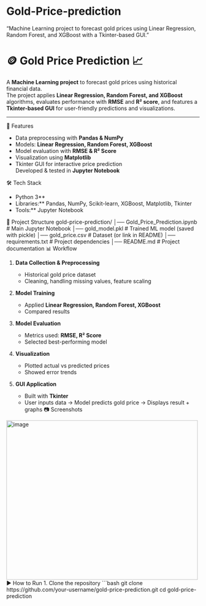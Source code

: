 # Gold-Price-prediction
“Machine Learning project to forecast gold prices using Linear Regression, Random Forest, and XGBoost with a Tkinter-based GUI.”
# 🪙 Gold Price Prediction 📈

A **Machine Learning project** to forecast gold prices using historical financial data.  
The project applies **Linear Regression, Random Forest, and XGBoost** algorithms, evaluates performance with **RMSE** and **R² score**, and features a **Tkinter-based GUI** for user-friendly predictions and visualizations.  

---

 🚀 Features
-  Data preprocessing with **Pandas & NumPy**  
-  Models: **Linear Regression, Random Forest, XGBoost**  
-  Model evaluation with **RMSE & R² Score**  
-  Visualization using **Matplotlib**  
-  Tkinter GUI for interactive price prediction  
   Developed & tested in **Jupyter Notebook**  



🛠️ Tech Stack
- Python 3**
- Libraries:** Pandas, NumPy, Scikit-learn, XGBoost, Matplotlib, Tkinter  
- Tools:** Jupyter Notebook  



 📂 Project Structure
gold-price-prediction/
│── Gold_Price_Prediction.ipynb # Main Jupyter Notebook
│── gold_model.pkl # Trained ML model (saved with pickle)
│── gold_price.csv # Dataset (or link in README)
│── requirements.txt # Project dependencies
│── README.md # Project documentation
 📊 Workflow
1. **Data Collection & Preprocessing**  
   - Historical gold price dataset  
   - Cleaning, handling missing values, feature scaling  

2. **Model Training**  
   - Applied **Linear Regression, Random Forest, XGBoost**  
   - Compared results  

3. **Model Evaluation**  
   - Metrics used: **RMSE, R² Score**  
   - Selected best-performing model  

4. **Visualization**  
   - Plotted actual vs predicted prices  
   - Showed error trends  

5. **GUI Application**  
   - Built with **Tkinter**  
   - User inputs data → Model predicts gold price → Displays result + graphs
    📷 Screenshots
<img width="499" height="415" alt="image" src="https://github.com/user-attachments/assets/c4c7cf63-4d39-42ae-ac5c-2268cfb3ab7b" />
▶️ How to Run
 1. Clone the repository  
```bash
git clone https://github.com/your-username/gold-price-prediction.git
cd gold-price-prediction

